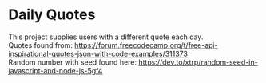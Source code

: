 # Daily Quotes

This project supplies users with a different quote each day. <br>
Quotes found from: https://forum.freecodecamp.org/t/free-api-inspirational-quotes-json-with-code-examples/311373 <br>
Random number with seed found here: https://dev.to/xtrp/random-seed-in-javascript-and-node-js-5gf4